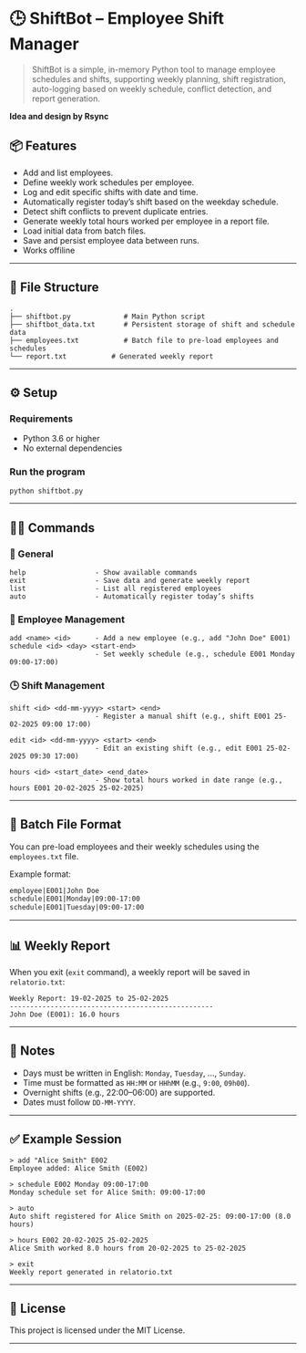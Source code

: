 # 🕒 ShiftBot – Employee Shift Manager

> ShiftBot is a simple, in-memory Python tool to manage employee schedules and shifts, supporting weekly planning, shift registration, auto-logging based on weekly schedule, conflict detection, and report generation.

**Idea and design by Rsync**

## 📦 Features

* Add and list employees.
* Define weekly work schedules per employee.
* Log and edit specific shifts with date and time.
* Automatically register today’s shift based on the weekday schedule.
* Detect shift conflicts to prevent duplicate entries.
* Generate weekly total hours worked per employee in a report file.
* Load initial data from batch files.
* Save and persist employee data between runs.
* Works offiline

---

## 📁 File Structure

```
.
├── shiftbot.py             # Main Python script
├── shiftbot_data.txt       # Persistent storage of shift and schedule data
├── employees.txt           # Batch file to pre-load employees and schedules
└── report.txt           # Generated weekly report
```

---

## ⚙️ Setup

### Requirements

* Python 3.6 or higher
* No external dependencies

### Run the program

```bash
python shiftbot.py
```

---

## 🧑‍💻 Commands

### 📌 General

```text
help                 - Show available commands
exit                 - Save data and generate weekly report
list                 - List all registered employees
auto                 - Automatically register today’s shifts
```

### 👷 Employee Management

```text
add <name> <id>      - Add a new employee (e.g., add "John Doe" E001)
schedule <id> <day> <start-end> 
                     - Set weekly schedule (e.g., schedule E001 Monday 09:00-17:00)
```

### 🕒 Shift Management

```text
shift <id> <dd-mm-yyyy> <start> <end>
                     - Register a manual shift (e.g., shift E001 25-02-2025 09:00 17:00)

edit <id> <dd-mm-yyyy> <start> <end>
                     - Edit an existing shift (e.g., edit E001 25-02-2025 09:30 17:00)

hours <id> <start_date> <end_date>
                     - Show total hours worked in date range (e.g., hours E001 20-02-2025 25-02-2025)
```

---

## 📂 Batch File Format

You can pre-load employees and their weekly schedules using the `employees.txt` file.

Example format:

```txt
employee|E001|John Doe
schedule|E001|Monday|09:00-17:00
schedule|E001|Tuesday|09:00-17:00
```

---

## 📊 Weekly Report

When you exit (`exit` command), a weekly report will be saved in `relatorio.txt`:

```
Weekly Report: 19-02-2025 to 25-02-2025
--------------------------------------------------
John Doe (E001): 16.0 hours
```

---

## 🧠 Notes

* Days must be written in English: `Monday`, `Tuesday`, ..., `Sunday`.
* Time must be formatted as `HH:MM` or `HHhMM` (e.g., `9:00`, `09h00`).
* Overnight shifts (e.g., 22:00–06:00) are supported.
* Dates must follow `DD-MM-YYYY`.

---

## ✅ Example Session

```text
> add "Alice Smith" E002
Employee added: Alice Smith (E002)

> schedule E002 Monday 09:00-17:00
Monday schedule set for Alice Smith: 09:00-17:00

> auto
Auto shift registered for Alice Smith on 2025-02-25: 09:00-17:00 (8.0 hours)

> hours E002 20-02-2025 25-02-2025
Alice Smith worked 8.0 hours from 20-02-2025 to 25-02-2025

> exit
Weekly report generated in relatorio.txt
```

---

## 📖 License

This project is licensed under the MIT License.

---
